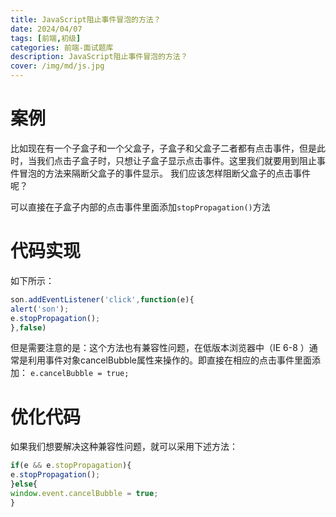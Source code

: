 ```yaml
---
title: JavaScript阻止事件冒泡的方法？
date: 2024/04/07
tags: [前端,初级]
categories: 前端-面试题库
description: JavaScript阻止事件冒泡的方法？
cover: /img/md/js.jpg
---
```


# 案例
比如现在有一个子盒子和一个父盒子，子盒子和父盒子二者都有点击事件，但是此时，当我们点击子盒子时，只想让子盒子显示点击事件。这里我们就要用到阻止事件冒泡的方法来隔断父盒子的事件显示。
我们应该怎样阻断父盒子的点击事件呢？

可以直接在子盒子内部的点击事件里面添加`stopPropagation()`方法

# 代码实现
如下所示：
```javascript
son.addEventListener('click',function(e){
alert('son');
e.stopPropagation();
},false)
```
但是需要注意的是：这个方法也有兼容性问题，在低版本浏览器中（IE 6-8 ）通常是利用事件对象cancelBubble属性来操作的。即直接在相应的点击事件里面添加：
`e.cancelBubble = true;`

# 优化代码
如果我们想要解决这种兼容性问题，就可以采用下述方法：
```javascript
if(e && e.stopPropagation){
e.stopPropagation();
}else{
window.event.cancelBubble = true;
}
```